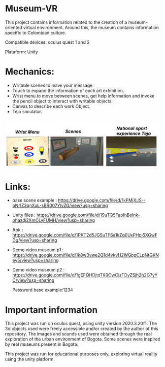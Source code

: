 # Museum-VR

This project contains information related to the creation of a museum-oriented virtual environment. Around this, the museum contains information specific to Colombian culture.

Compatible devices: oculus quest 1 and 2

Plataform: Unity

# Mechanics:

* Writable scenes to leave your message.
* Touch to expand the information of each art exhibition.
* Wrist menu to move between scenes, get help information and invoke the pencil object to interact with writable objects.
* Canvas to describe each work Object.
* Tejo simulator.

<h3 align="center">
  <img src="images/imagen2.png" width="900">
</h3>


# Links:
* base scene example : https://drive.google.com/file/d/1kPMjXJS--bNrIZ3qnXuL-sBR007YlvZG/view?usp=sharing
* Unity files : https://drive.google.com/file/d/19uTQ5FapIhBeInk-ohazdj2XmOLyFUMH/view?usp=sharing
  
* Apk : https://drive.google.com/file/d/1PKT2d5JGSuTFSa1kZq0UxPHpi5XGwFDg/view?usp=sharing
  
* Demo video museum p1 : https://drive.google.com/file/d/1k8w3vwe2Q1d4vkvH2WGppCLpNtGKNey5/view?usp=sharing
* Demo video museum p2 : https://drive.google.com/file/d/1gEFQHDjtoTK0CwCizTDyZSjh2h2G7yYC/view?usp=sharing

  Password base example:1234
  
# Important information

This project was run on oculus quest, using unity version 2020.3.20f1. The 3d objects used were freely accessible and/or created by the author of this repository. The images and sounds used were obtained through the real exploration of the urban environment of Bogota. Some scenes were inspired by real museums present in Bogota.

This project was run for educational purposes only, exploring virtual reality using the unity platform.



